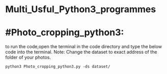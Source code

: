 # Multi_Usful_Python3_programmes

# #Photo_cropping_python3:
to run the code,open the terminal in the code directory and type the below code into the terminal. 
Note: Change the dataset to exact address of the folder of your photos.

```
python3 Photo_cropping_python3.py -ds dataset/
```
